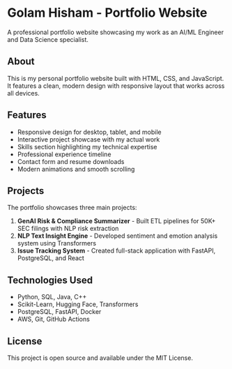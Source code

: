 # Golam Hisham - Portfolio Website

A professional portfolio website showcasing my work as an AI/ML Engineer and Data Science specialist.

## About

This is my personal portfolio website built with HTML, CSS, and JavaScript. It features a clean, modern design with responsive layout that works across all devices.

## Features

- Responsive design for desktop, tablet, and mobile
- Interactive project showcase with my actual work
- Skills section highlighting my technical expertise
- Professional experience timeline
- Contact form and resume downloads
- Modern animations and smooth scrolling

## Projects

The portfolio showcases three main projects:

1. **GenAI Risk & Compliance Summarizer** - Built ETL pipelines for 50K+ SEC filings with NLP risk extraction
2. **NLP Text Insight Engine** - Developed sentiment and emotion analysis system using Transformers
3. **Issue Tracking System** - Created full-stack application with FastAPI, PostgreSQL, and React

## Technologies Used

- Python, SQL, Java, C++
- Scikit-Learn, Hugging Face, Transformers
- PostgreSQL, FastAPI, Docker
- AWS, Git, GitHub Actions

## License

This project is open source and available under the MIT License.

